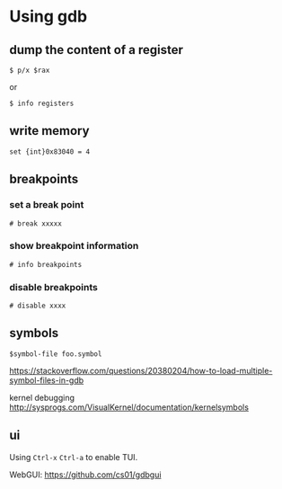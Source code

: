 # Using gdb

## dump the content of a register
```
$ p/x $rax
```

or
```
$ info registers
```

## write memory

```
set {int}0x83040 = 4
```


## breakpoints

### set a break point

```
# break xxxxx
```

### show breakpoint information

```
# info breakpoints
```

### disable breakpoints

```
# disable xxxx
```

## symbols

```
$symbol-file foo.symbol
```

https://stackoverflow.com/questions/20380204/how-to-load-multiple-symbol-files-in-gdb

kernel debugging
http://sysprogs.com/VisualKernel/documentation/kernelsymbols


## ui

Using `Ctrl-x` `Ctrl-a` to enable TUI.

WebGUI: https://github.com/cs01/gdbgui